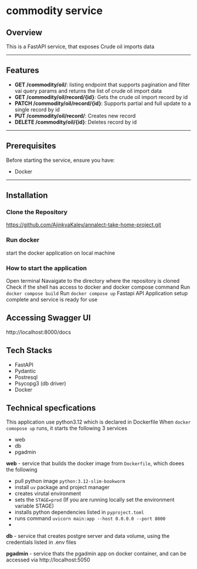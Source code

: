 # commodity service

## Overview
This is a FastAPI service, that exposes Crude oil imports data

---

## Features
- **GET /commodity/oil/**: listing endpoint that supports pagination and filter vai query params and returns the list of crude oil import data
- **GET /commodity/oil/record/{id}**: Gets the crude oil import record by id
- **PATCH /commodity/oil/record/{id}**: Supports partial and full update to a single record by id
- **PUT /commodity/oil/record/**: Creates new record
- **DELETE /commodity/oil/{id}**: Deletes record by id 

---

## Prerequisites
Before starting the service, ensure you have:
- Docker

---

## Installation

### Clone the Repository
https://github.com/AjinkyaKaley/annalect-take-home-project.git

### Run docker
start the docker application on local machine

### How to start the application
Open terminal
Navaigate to the directory where the repository is cloned
Check if the shell has access to docker and docker compose command
Run `docker compose build`
Run `docker compose up`
Fastapi API Application setup complete and service is ready for use

## Accessing Swagger UI
http://localhost:8000/docs


## Tech Stacks
- FastAPI
- Pydantic
- Postresql
- Psycopg3 (db driver)
- Docker

## Technical specfications 

This application use python3.12 which is declared in Dockerfile
When `docker comopose up` runs, it starts the following 3 services
- web
- db
- pgadmin

**web** - service that builds the docker image from `Dockerfile`, which doees the following
- pull python image `python:3.12-slim-bookworm`
- install `uv` package and project manager
- creates virutal environment
- sets the `STAGE=prod` (If you are running locally set the environment variable STAGE)
- installs python dependencies listed in `pyproject.toml`
- runs command `uvicorn main:app --host 0.0.0.0 --port 8000`
- 

**db** - service that creates postgre server and data volume, using the credentials listed in .env files

**pgadmin** - service thats the pgadmin app on docker container, and can be accessed via http://localhost:5050

